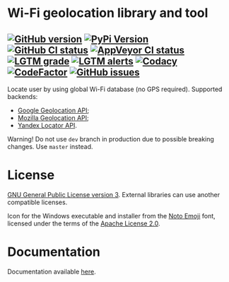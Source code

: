 # Wi-Fi geolocation library and tool

[![GitHub version](https://img.shields.io/github/v/release/xvitaly/wloc?sort=semver&color=brightgreen&logo=git&logoColor=white)](https://github.com/xvitaly/wloc/releases)
[![PyPi Version](https://img.shields.io/pypi/v/wloc.svg?logo=pypi&logoColor=white)](https://pypi.org/project/wloc/)
[![GitHub CI status](https://github.com/xvitaly/wloc/workflows/Python%20CI/badge.svg?branch=dev)](https://github.com/xvitaly/wloc/actions)
[![AppVeyor CI status](https://ci.appveyor.com/api/projects/status/l7bmgfr9amvawty4?svg=true)](https://ci.appveyor.com/project/xvitaly/wloc)
[![LGTM grade](https://img.shields.io/lgtm/grade/python/g/xvitaly/wloc.svg?logo=lgtm&logoWidth=18)](https://lgtm.com/projects/g/xvitaly/wloc/context:python)
[![LGTM alerts](https://img.shields.io/lgtm/alerts/g/xvitaly/wloc.svg?logo=lgtm&logoWidth=18)](https://lgtm.com/projects/g/xvitaly/wloc/alerts/)
[![Codacy](https://app.codacy.com/project/badge/Grade/cfe76043f5c248e8b7c365bf9b49975d)](https://www.codacy.com/gh/xvitaly/wloc/dashboard)
[![CodeFactor](https://www.codefactor.io/repository/github/xvitaly/wloc/badge)](https://www.codefactor.io/repository/github/xvitaly/wloc)
[![GitHub issues](https://img.shields.io/github/issues/xvitaly/wloc.svg?label=issues)](https://github.com/xvitaly/wloc/issues)
---

Locate user by using global Wi-Fi database (no GPS required). Supported backends:

  * [Google Geolocation API](https://developers.google.com/maps/documentation/geolocation/intro);
  * [Mozilla Geolocation API](https://mozilla.github.io/ichnaea/api/index.html);
  * [Yandex Locator API](https://tech.yandex.ru/locator/doc/dg/api/json-docpage/).

Warning! Do not use `dev` branch in production due to possible breaking changes. Use `master` instead.

# License
[GNU General Public License version 3](COPYING). External libraries can use another compatible licenses.

Icon for the Windows executable and installer from the [Noto Emoji](https://github.com/googlefonts/noto-emoji) font, licensed under the terms of the [Apache License 2.0](https://github.com/googlefonts/noto-emoji/blob/main/LICENSE).

# Documentation

Documentation available [here](docs/README.md).
